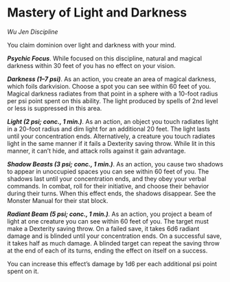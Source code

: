 # Mastery of Light and Darkness
*Wu Jen Discipline*

You claim dominion over light and darkness with your mind.

***Psychic Focus***. While focused on this discipline, natural and magical darkness within 30 feet of you has no effect on your vision.

***Darkness (1–7 psi)***. As an action, you create an area of magical darkness, which foils darkvision. Choose a spot you can see within 60 feet of you. Magical darkness radiates from that point in a sphere with a 10-foot radius per psi point spent on this ability. The light produced by spells of 2nd level or less is suppressed in this area.

***Light (2 psi; conc., 1 min.)***. As an action, an object you touch radiates light in a 20-foot radius and dim light for an additional 20 feet. The light lasts until your concentration ends. Alternatively, a creature you touch radiates light in the same manner if it fails a Dexterity saving throw. While lit in this manner, it can’t hide, and attack rolls against it gain advantage.

***Shadow Beasts (3 psi; conc., 1 min.)***. As an action, you cause two shadows to appear in unoccupied spaces you can see within 60 feet of you. The shadows last until your concentration ends, and they obey your verbal commands. In combat, roll for their initiative, and choose their behavior during their turns. When this effect ends, the shadows disappear. See the Monster Manual for their stat block.

***Radiant Beam (5 psi; conc., 1 min.)***. As an action, you project a beam of light at one creature you can see within 60 feet of you. The target must make a Dexterity saving throw. On a failed save, it takes 6d6 radiant damage and is blinded until your concentration ends. On a successful save, it takes half as much damage. A blinded target can repeat the saving throw at the end of each of its turns, ending the effect on itself on a success.

You can increase this effect’s damage by 1d6 per each additional psi point spent on it.